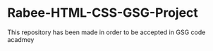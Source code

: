 # Rabee-HTML-CSS-GSG-Project
This repository has been made in order to be accepted in GSG code acadmey
